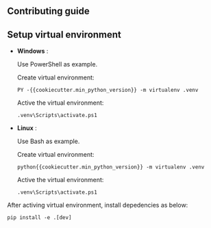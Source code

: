 ## Contributing guide

## Setup virtual environment

- **Windows** :

    Use PowerShell as example.

    Create virtual environment:
    ```
    PY -{{cookiecutter.min_python_version}} -m virtualenv .venv
    ```

    Active the virtual environment:
    ```
    .venv\Scripts\activate.ps1
    ```
- **Linux** :

    Use Bash as example.

    Create virtual environment:
    ```
    python{{cookiecutter.min_python_version}} -m virtualenv .venv
    ```

    Active the virtual environment:
    ```
    .venv\Scripts\activate.ps1
    ```


After activing virtual environment, install depedencies as below:
```
pip install -e .[dev]
```